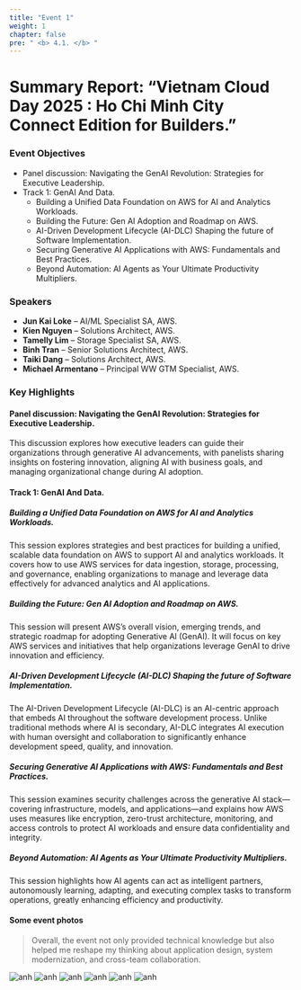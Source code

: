 ```yaml
---
title: "Event 1"
weight: 1
chapter: false
pre: " <b> 4.1. </b> "
---
```


# Summary Report: “Vietnam Cloud Day 2025 : Ho Chi Minh City Connect Edition for Builders.”

### Event Objectives

- Panel discussion: Navigating the GenAI Revolution: Strategies for Executive Leadership.
- Track 1: GenAI And Data.
  - Building a Unified Data Foundation on AWS for AI and Analytics Workloads.
  - Building the Future: Gen AI Adoption and Roadmap on AWS.
  - AI-Driven Development Lifecycle (AI-DLC) Shaping the future of Software Implementation.
  - Securing Generative AI Applications with AWS: Fundamentals and Best Practices.
  - Beyond Automation: AI Agents as Your Ultimate Productivity Multipliers.

### Speakers

- **Jun Kai Loke** – AI/ML Specialist SA, AWS.
- **Kien Nguyen** – Solutions Architect, AWS.
- **Tamelly Lim** – Storage Specialist SA, AWS.
- **Binh Tran** – Senior Solutions Architect, AWS.
- **Taiki Dang** – Solutions Architect, AWS.
- **Michael Armentano** – Principal WW GTM Specialist, AWS.

### Key Highlights

#### Panel discussion: Navigating the GenAI Revolution: Strategies for Executive Leadership.

This discussion explores how executive leaders can guide their organizations through generative AI advancements, with panelists sharing insights on fostering innovation, aligning AI with business goals, and managing organizational change during AI adoption.

#### Track 1: GenAI And Data.

##### Building a Unified Data Foundation on AWS for AI and Analytics Workloads.

This session explores strategies and best practices for building a unified, scalable data foundation on AWS to support AI and analytics workloads. It covers how to use AWS services for data ingestion, storage, processing, and governance, enabling organizations to manage and leverage data effectively for advanced analytics and AI applications.

##### Building the Future: Gen AI Adoption and Roadmap on AWS.

This session will present AWS’s overall vision, emerging trends, and strategic roadmap for adopting Generative AI (GenAI). It will focus on key AWS services and initiatives that help organizations leverage GenAI to drive innovation and efficiency.

##### AI-Driven Development Lifecycle (AI-DLC) Shaping the future of Software Implementation.

The AI-Driven Development Lifecycle (AI-DLC) is an AI-centric approach that embeds AI throughout the software development process. Unlike traditional methods where AI is secondary, AI-DLC integrates AI execution with human oversight and collaboration to significantly enhance development speed, quality, and innovation.

##### Securing Generative AI Applications with AWS: Fundamentals and Best Practices.

This session examines security challenges across the generative AI stack—covering infrastructure, models, and applications—and explains how AWS uses measures like encryption, zero-trust architecture, monitoring, and access controls to protect AI workloads and ensure data confidentiality and integrity.

##### Beyond Automation: AI Agents as Your Ultimate Productivity Multipliers.

This session highlights how AI agents can act as intelligent partners, autonomously learning, adapting, and executing complex tasks to transform operations, greatly enhancing efficiency and productivity.

#### Some event photos

> Overall, the event not only provided technical knowledge but also helped me reshape my thinking about application design, system modernization, and cross-team collaboration.

![anh](/images/e1.jpg)
![anh](/images/e2.jpg)
![anh](/images/e3.jpg)
![anh](/images/e4.jpg)
![anh](/images/e5.jpg)
![anh](/images/e6.jpg)
